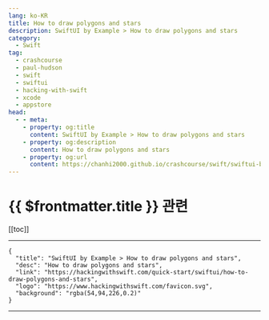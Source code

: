 ```yaml
---
lang: ko-KR
title: How to draw polygons and stars
description: SwiftUI by Example > How to draw polygons and stars
category:
  - Swift
tag: 
  - crashcourse
  - paul-hudson
  - swift
  - swiftui
  - hacking-with-swift
  - xcode
  - appstore
head:
  - - meta:
    - property: og:title
      content: SwiftUI by Example > How to draw polygons and stars
    - property: og:description
      content: How to draw polygons and stars
    - property: og:url
      content: https://chanhi2000.github.io/crashcourse/swift/swiftui-by-example/17-drawing/how-to-draw-polygons-and-stars.html
---
```


# {{ $frontmatter.title }} 관련

[[toc]]

---

```component VPCard
{
  "title": "SwiftUI by Example > How to draw polygons and stars",
  "desc": "How to draw polygons and stars",
  "link": "https://hackingwithswift.com/quick-start/swiftui/how-to-draw-polygons-and-stars",
  "logo": "https://www.hackingwithswift.com/favicon.svg",
  "background": "rgba(54,94,226,0.2)"
}
```

---

<TagLinks />